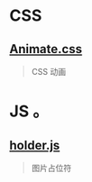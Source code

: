 # CSS
## [Animate.css](http://www.haorooms.com/uploads/example/Animatecss/)
> CSS 动画

# JS 。
## [holder.js](http://holderjs.com/)
> 图片占位符